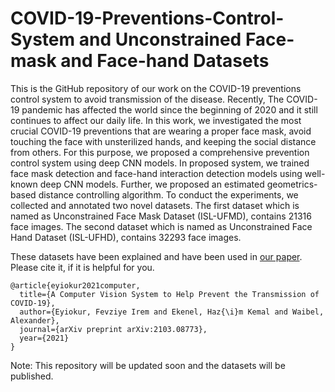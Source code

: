 # COVID-19-Preventions-Control-System and Unconstrained Face-mask and Face-hand Datasets

This is the GitHub repository of our work on the COVID-19 preventions control system to avoid transmission of the disease. Recently, The COVID-19 pandemic has affected the world since the beginning of 2020 and it still continues to affect our daily life. In this work, we investigated the most crucial COVID-19 preventions that are wearing a proper face mask, avoid touching the face with unsterilized hands, and keeping the social distance from others. For this purpose, we proposed a comprehensive prevention control system using deep CNN models. In proposed system, we trained face mask detection and face-hand interaction detection models using well-known deep CNN models. Further, we proposed an estimated geometrics-based distance controlling algorithm. To conduct the experiments, we collected and annotated two novel datasets. The first dataset which is named as Unconstrained Face Mask Dataset (ISL-UFMD), contains 21316 face images. The second dataset which is named as Unconstrained Face Hand Dataset (ISL-UFHD), contains 32293 face images.   



These datasets have been explained and have been used in [our paper](https://arxiv.org/abs/2103.08773). Please cite it, if it is helpful for you.

```
@article{eyiokur2021computer,
  title={A Computer Vision System to Help Prevent the Transmission of COVID-19},
  author={Eyiokur, Fevziye Irem and Ekenel, Haz{\i}m Kemal and Waibel, Alexander},
  journal={arXiv preprint arXiv:2103.08773},
  year={2021}
}
```

Note: This repository will be updated soon and the datasets will be published.
